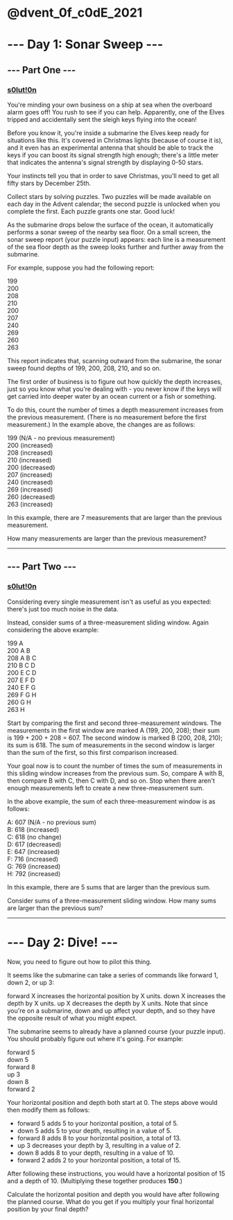 # @dvent_0f_c0dE_2021

# --- Day 1: Sonar Sweep ---
## --- Part One ---
### [s0lut!0n](https://github.com/beast911/advent_of_code_2021/blob/main/day1/part1.js)

You're minding your own business on a ship at sea when the overboard alarm goes off! You rush to see if you can help. Apparently, one of the Elves tripped and accidentally sent the sleigh keys flying into the ocean!

Before you know it, you're inside a submarine the Elves keep ready for situations like this. It's covered in Christmas lights (because of course it is), and it even has an experimental antenna that should be able to track the keys if you can boost its signal strength high enough; there's a little meter that indicates the antenna's signal strength by displaying 0-50 stars.

Your instincts tell you that in order to save Christmas, you'll need to get all fifty stars by December 25th.

Collect stars by solving puzzles. Two puzzles will be made available on each day in the Advent calendar; the second puzzle is unlocked when you complete the first. Each puzzle grants one star. Good luck!

As the submarine drops below the surface of the ocean, it automatically performs a sonar sweep of the nearby sea floor. On a small screen, the sonar sweep report (your puzzle input) appears: each line is a measurement of the sea floor depth as the sweep looks further and further away from the submarine.

For example, suppose you had the following report:

199\
200\
208\
210\
200\
207\
240\
269\
260\
263

This report indicates that, scanning outward from the submarine, the sonar sweep found depths of 199, 200, 208, 210, and so on.

The first order of business is to figure out how quickly the depth increases, just so you know what you're dealing with - you never know if the keys will get carried into deeper water by an ocean current or a fish or something.

To do this, count the number of times a depth measurement increases from the previous measurement. (There is no measurement before the first measurement.) In the example above, the changes are as follows:

199 (N/A - no previous measurement)\
200 (increased)\
208 (increased)\
210 (increased)\
200 (decreased)\
207 (increased)\
240 (increased)\
269 (increased)\
260 (decreased)\
263 (increased)

In this example, there are 7 measurements that are larger than the previous measurement.

How many measurements are larger than the previous measurement?

---
## --- Part Two ---
### [s0lut!0n](https://github.com/beast911/advent_of_code_2021/blob/main/day1/part2.js)
Considering every single measurement isn't as useful as you expected: there's just too much noise in the data.

Instead, consider sums of a three-measurement sliding window. Again considering the above example:

199  A      \
200  A B    \
208  A B C  \
210    B C D\
200  E   C D\
207  E F   D\
240  E F G  \
269    F G H\
260      G H\
263        H

Start by comparing the first and second three-measurement windows. The measurements in the first window are marked A (199, 200, 208); their sum is 199 + 200 + 208 = 607. The second window is marked B (200, 208, 210); its sum is 618. The sum of measurements in the second window is larger than the sum of the first, so this first comparison increased.

Your goal now is to count the number of times the sum of measurements in this sliding window increases from the previous sum. So, compare A with B, then compare B with C, then C with D, and so on. Stop when there aren't enough measurements left to create a new three-measurement sum.

In the above example, the sum of each three-measurement window is as follows:

A: 607 (N/A - no previous sum)\
B: 618 (increased)\
C: 618 (no change)\
D: 617 (decreased)\
E: 647 (increased)\
F: 716 (increased)\
G: 769 (increased)\
H: 792 (increased)

In this example, there are 5 sums that are larger than the previous sum.

Consider sums of a three-measurement sliding window. How many sums are larger than the previous sum?

---
# --- Day 2: Dive! ---
Now, you need to figure out how to pilot this thing.

It seems like the submarine can take a series of commands like forward 1, down 2, or up 3:

forward X increases the horizontal position by X units.
down X increases the depth by X units.
up X decreases the depth by X units.
Note that since you're on a submarine, down and up affect your depth, and so they have the opposite result of what you might expect.

The submarine seems to already have a planned course (your puzzle input). You should probably figure out where it's going. For example:

forward 5\
down 5\
forward 8\
up 3\
down 8\
forward 2

Your horizontal position and depth both start at 0. The steps above would then modify them as follows:

  - forward 5 adds 5 to your horizontal position, a total of 5.
  - down 5 adds 5 to your depth, resulting in a value of 5.
  - forward 8 adds 8 to your horizontal position, a total of 13.
  - up 3 decreases your depth by 3, resulting in a value of 2.
  - down 8 adds 8 to your depth, resulting in a value of 10.
  - forward 2 adds 2 to your horizontal position, a total of 15.


After following these instructions, you would have a horizontal position of 15 and a depth of 10. (Multiplying these together produces **150**.)

Calculate the horizontal position and depth you would have after following the planned course. What do you get if you multiply your final horizontal position by your final depth?
